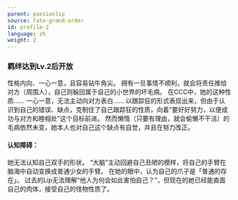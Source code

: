 ```yaml
---
parent: passionlip
source: fate-grand-order
id: profile-2
language: zh
weight: 2
---
```


### 羁绊达到Lv.2后开放

性格内向、一心一意，且容易钻牛角尖。
拥有一旦事情不顺利，就会将责任推给对方（周围人），自己则躲回属于自己的小世界的坏毛病。
在CCC中，她的这种性质……
一心一意，无法主动向对方表白……
以跟踪狂的形式表现出来，但由于认识到自己的错误、缺点，克制住了自己跟踪狂的性质，向着“要好好努力，以便成功与对方和睦相处”这个目标前进。
然而懒惰（只要有理由，就会偷懒不干活）的毛病依然未变，她本人也对自己这个缺点有自觉，并且在努力改正。

#### 认知障碍：

她无法认知自己双手的形状。
“大脑”主动回避自己丑陋的模样，将自己的手臂在脑海中自动变换成普通少女的手臂。
在她的眼中，认为自己的爪子是「普通的存在」。
过去的Lip无法理解“他人为何会如此害怕自己？”，但现在的她已经能直面自己的肉体，接受自己的怪物性质了。
